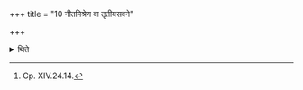 +++
title = "10 नीतमिश्रेण वा तृतीयसवने"

+++

<details><summary>थिते</summary>

10. Or at the time of the third-pressing milk mixed with fresh-butter (is to be mixed into the Soma)[^1].  

[^1]: Cp. XIV.24.14. 
</details>

